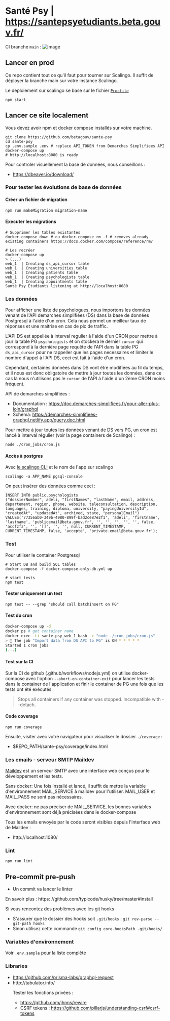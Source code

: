 # Santé Psy | https://santepsyetudiants.beta.gouv.fr/
CI branche `main` :  ![image](https://github.com/betagouv/sante-psy/workflows/Node.js%20CI/badge.svg)
## Lancer en prod
Ce repo contient tout ce qu'il faut pour tourner sur Scalingo. Il suffit de déployer la branche main sur votre instance Scalingo.

Le deploiement sur scalingo se base sur le fichier [`Procfile`](https://doc.scalingo.com/platform/app/procfile)
```
npm start
```

## Lancer ce site localement
Vous devez avoir npm et docker compose installés sur votre machine.

```
git clone https://github.com/betagouv/sante-psy
cd sante-psy
cp .env.sample .env # replace API_TOKEN from Demarches Simplifiees API
docker-compose up
# http://localhost:8080 is ready
```

Pour controler visuellement la base de données, nous conseillons :
* https://dbeaver.io/download/

### Pour tester les évolutions de base de données

#### Créer un fichier de migration
```
npm run makeMigration migration-name
```

#### Executer les migrations
```
# Supprimer les tables existantes
docker-compose down # ou docker-compose rm -f # removes already existing containers https://docs.docker.com/compose/reference/rm/

# Les recréer
docker-compose up
> (...) 
web_1  | Creating ds_api_cursor table
web_1  | Creating universities table
web_1  | Creating patients table
web_1  | Creating psychologists table
web_1  | Creating appointments table
Santé Psy Étudiants listening at http://localhost:8080   
```

### Les données
Pour afficher une liste de psychologues, nous importons les données venant de l'API demarches simplifiées (DS) dans la base de données Postgresql à l'aide d'un cron. Cela nous permet un meilleur taux de réponses et une maitrise en cas de pic de traffic.


L'API DS est appellée à interval regulier à l'aide d'un CRON pour mettre à jour la table PG `psychologists` et on stockera le dernier `cursor` qui correspond à la dernière page requête de l'API dans la table PG `ds_api_cursor` pour ne rappeller que les pages necessaires et limiter le nombre d'appel à l'API DS, ceci est fait à l'aide d'un cron.

Cependant, certaines données dans DS vont être modifiées au fil du temps, et il nous est donc obligatoire de mettre à jour toutes les données, dans ce cas là nous n'utilisons pas le `cursor` de l'API à l'aide d'un 2ème CRON moins fréquent.

API de demarches simplifiées :
* Documentation : https://doc.demarches-simplifiees.fr/pour-aller-plus-loin/graphql
* Schema: https://demarches-simplifiees-graphql.netlify.app/query.doc.html

Pour mettre à jour toutes les données venant de DS vers PG, un cron est lancé à interval régulier (voir la page containers de Scalingo) :
```
node ./cron_jobs/cron.js
```

#### Accès à postgres
Avec [le scalingo CLI](https://doc.scalingo.com/cli) et le nom de l'app sur scalingo
```
scalingo -a APP_NAME pgsql-console
```
On peut insérer des données comme ceci :
```
INSERT INTO public.psychologists
("dossierNumber", adeli, "firstNames", "lastName", email, address, departement, region, phone, website, teleconsultation, description, languages, training, diploma, university, "payingUniversityId", "createdAt", "updatedAt", archived, state, "personalEmail")
VALUES('77356ab0-349b-4980-899f-bad2ce87e2f1', 'adeli', 'firstname', 'lastname', 'publicemail@beta.gouv.fr', '', '', '', '', '', false, 'accfzfz', '', '[]', '', '', null, CURRENT_TIMESTAMP, CURRENT_TIMESTAMP, false, 'accepte', 'private.email@beta.gouv.fr');
```

### Test
Pour utiliser le container Postgresql 
```
# Start DB and build SQL tables
docker-compose -f docker-compose-only-db.yml up

# start tests
npm test
```

#### Tester uniquement un test
```
npm test -- --grep "should call batchInsert on PG"
```


#### Test du cron
```bash
docker-compose up -d
docker ps # get container name
docker exec -ti sante-psy_web_1 bash -c "node ./cron_jobs/cron.js"
> 🚀 The job "Import data from DS API to PG" is ON * * * * *
Started 1 cron jobs
(...)
```


#### Test sur la CI
Sur la CI de github (.github/workflows/nodejs.yml) on utilise docker-compose avec l'option `--abort-on-container-exit` pour lancer les tests dans le container de l'application et finir le container de PG une fois que les tests ont été exécutés.
> Stops all containers if any container was stopped. Incompatible with --detach.

#### Code coverage
```
npm run coverage
```

Ensuite, visiter avec votre navigateur pour visualiser le dossier `./coverage` :
*  $REPO_PATH/sante-psy/coverage/index.html

### Les emails - serveur SMTP Maildev
[Maildev](http://maildev.github.io/maildev/) est un serveur SMTP avec une interface web conçus pour le développement et les tests.

Sans docker: Une fois installé et lancé, il suffit de mettre la variable d'environnement MAIL_SERVICE à maildev pour l'utiliser. MAIL_USER et MAIL_PASS ne sont pas nécessaires.

Avec docker: ne pas préciser de MAIL_SERVICE, les bonnes variables d'environnement sont déjà précisées dans le docker-compose

Tous les emails envoyés par le code seront visibles depuis l'interface web de Maildev :
* http://localhost:1080/

### Lint 
```
npm run lint
```

## Pre-commit pre-push
* Un commit va lancer le linter

En savoir plus : https: //github.com/typicode/husky/tree/master#install

Si vous rencontez des problèmes avec les git hooks
* S'assurer que le dossier des hooks soit `.git/hooks` : `git rev-parse --git-path hooks`
* Sinon utilisez cette commande `git config core.hooksPath .git/hooks/`


### Variables d'environnement
Voir `.env.sample` pour la liste complète

### Libraries
* https://github.com/prisma-labs/graphql-request
* <table> http://tabulator.info/
Tester les fonctions privées :
* https://github.com/jhnns/rewire
* CSRF tokens : https://github.com/pillarjs/understanding-csrf#csrf-tokens